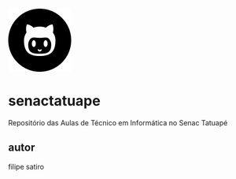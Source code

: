 [](https://img.shields.io/github/license/filipesatiro/senactatuape)

![](https://github.com/filipesatiro/senactatuape/blob/main/git.png)
# senactatuape
Repositório das Aulas de Técnico em Informática no Senac Tatuapé
## autor 
filipe satiro
